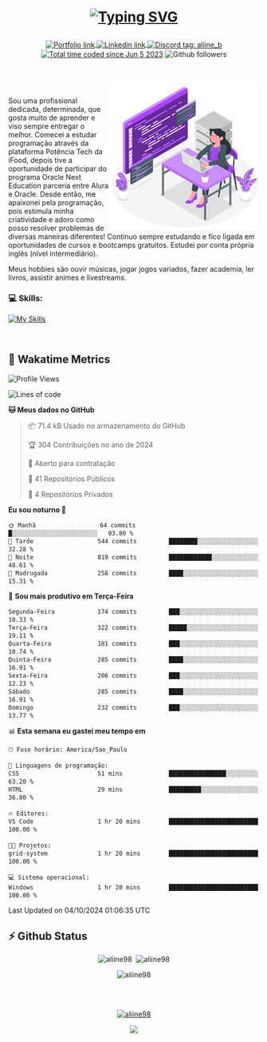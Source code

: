 # <p align = "center"><a href="https://git.io/typing-svg"><img src="https://readme-typing-svg.demolab.com?font=Space+Mono&size=28&pause=1000&duration=4000&color=8E58F7&vCenter=true&width=500&lines=%E2%9C%A8+Ol%C3%A1%2C+sou+Aline+Bevilacqua;%E2%9C%A8+Desenvolvedora+Web!" alt="Typing SVG" /></a></p>

<p align = "center">
    <a href="https://aliine98.github.io" target="_blank">
        <img alt="Portfolio link" align="center" src = "https://img.shields.io/badge/portfolio-8A2BE2?style=for-the-badge">
    </a>
    <a href="https://www.linkedin.com/in/aline-bevilacqua/" target="_blank">
        <img alt="Linkedin link" align="center" src = "https://img.shields.io/badge/LinkedIn-0077B5?style=for-the-badge&logo=linkedin&logoColor=white">
    </a>
    <a href="https://discord.com/" target="_blank">
        <img alt="Discord tag: aliine_b" align="center" src="https://img.shields.io/badge/-aliine__b-5865f2?style=flat-square&logo=Discord&logoColor=FFF" height="28">
    </a>
    <a href="https://wakatime.com/@aliine"><img src="https://wakatime.com/badge/user/d705bdc6-1244-4026-9380-8de8c1599f8d.svg?style=for-the-badge" alt="Total time coded since Jun 5 2023" align="center"/></a>
    <img alt="Github followers" align="center" src="https://img.shields.io/github/followers/Aliine98?style=for-the-badge&color=bf0f47&logo=github&logoColor=white">
</p><br>

<a href="https://storyset.com/"><img src="./assets/coding-amico.svg" width="300" align="right"></a>

<div align="left">
<br>

Sou uma profissional dedicada, determinada, que gosta muito de aprender e viso sempre entregar o melhor. Comecei a estudar programação através da plataforma Potência Tech da iFood, depois tive a oportunidade de participar do programa Oracle Next Education parceria entre Alura e Oracle. Desde então, me apaixonei pela programação, pois estimula minha criatividade e adoro como posso resolver problemas de diversas maneiras diferentes! Continuo sempre estudando e fico ligada em oportunidades de cursos e bootcamps gratuitos.
Estudei por conta própria inglês (nível intermediário).

Meus hobbies são ouvir músicas, jogar jogos variados, fazer academia, ler livros, assistir animes e livestreams.

### 💻 Skills:
[![My Skills](https://skillicons.dev/icons?i=html,css,js,java,tailwind,ts,mysql,hibernate,angular,next,nuxt,firebase,express,mongo&perline=5)](https://skillicons.dev)
</div>
<br>

## 🚀 Wakatime Metrics

<!--START_SECTION:waka-->
![Profile Views](http://img.shields.io/badge/Visualizac%C3%B5es%20do%20perfil-0-blue)

![Lines of code](https://img.shields.io/badge/Desde%20o%20Hello%20World%20eu%20escrevi-360.5%20thousand%20linhas%20de%20c%C3%B3digo-blue)

**🐱 Meus dados no GitHub** 

> 📦 71.4 kB Usado no armazenamento do GitHub 
 > 
> 🏆 304 Contribuições no ano de 2024
 > 
> 💼 Aberto para contratação
 > 
> 📜 41 Repositórios Públicos 
 > 
> 🔑 4 Repositórios Privados 
 > 
**Eu sou noturno 🦉** 

```text
🌞 Manhã                  64 commits          █░░░░░░░░░░░░░░░░░░░░░░░░   03.80 % 
🌆 Tarde                  544 commits         ████████░░░░░░░░░░░░░░░░░   32.28 % 
🌃 Noite                  819 commits         ████████████░░░░░░░░░░░░░   48.61 % 
🌙 Madrugada              258 commits         ████░░░░░░░░░░░░░░░░░░░░░   15.31 % 
```
📅 **Sou mais produtivo em Terça-Feira** 

```text
Segunda-Feira            174 commits         ███░░░░░░░░░░░░░░░░░░░░░░   10.33 % 
Terça-Feira              322 commits         █████░░░░░░░░░░░░░░░░░░░░   19.11 % 
Quarta-Feira             181 commits         ███░░░░░░░░░░░░░░░░░░░░░░   10.74 % 
Quinta-Feira             285 commits         ████░░░░░░░░░░░░░░░░░░░░░   16.91 % 
Sexta-Feira              206 commits         ███░░░░░░░░░░░░░░░░░░░░░░   12.23 % 
Sábado                   285 commits         ████░░░░░░░░░░░░░░░░░░░░░   16.91 % 
Domingo                  232 commits         ███░░░░░░░░░░░░░░░░░░░░░░   13.77 % 
```


📊 **Esta semana eu gastei meu tempo em** 

```text
🕑︎ Fuso horário: America/Sao_Paulo

💬 Linguagens de programação: 
CSS                      51 mins             ████████████████░░░░░░░░░   63.20 % 
HTML                     29 mins             █████████░░░░░░░░░░░░░░░░   36.80 % 

🔥 Editores: 
VS Code                  1 hr 20 mins        █████████████████████████   100.00 % 

🐱‍💻 Projetos: 
grid-system              1 hr 20 mins        █████████████████████████   100.00 % 

💻 Sistema operacional: 
Windows                  1 hr 20 mins        █████████████████████████   100.00 % 
```


 Last Updated on 04/10/2024 01:06:35 UTC
<!--END_SECTION:waka-->
 
## ⚡ Github Status

<p align="center"><img src="https://my-github-readme-stats-aliine98.vercel.app/api?username=aliine98&show_icons=true&locale=en&theme=radical" alt="aliine98" />&nbsp;&nbsp;<img src="https://my-github-readme-stats-aliine98.vercel.app/api/top-langs?username=aliine98&show_icons=true&locale=en&layout=compact&theme=radical&exclude_repo=my-github-readme-stats,my-github-readme-streak-stats,github-readme-streak-stats,ajax-com-js-puro" alt="aliine98" /></p>

<p align="center"><img src="https://streak-stats.demolab.com?user=aliine98&theme=radical" alt="aliine98" /></p>

<br><br>
<p align="center"> <a href="https://github.com/ryo-ma/github-profile-trophy" target="_blank"><img src="https://github-profile-trophy.vercel.app/?username=aliine98&theme=radical&column=4" alt="aliine98" /></a> </p>

<p align="center"><img src="https://media4.giphy.com/media/C1bBFL2dMQxA4/giphy.gif?cid=ecf05e47z7xqxd7gboyuplq95r7v869x9bi8msk1upllpme2&ep=v1_gifs_search&rid=giphy.gif&ct=g" width="700"></p>
